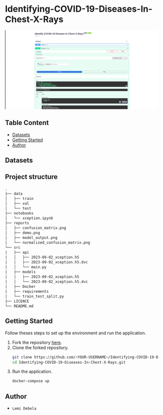 # Identifying-COVID-19-Diseases-In-Chest-X-Rays

<p align="center">
  <img src="./reports/demo.png" alt="Demo Image">
</p>

## Table Content
- [Datasets](#datasets)
- [Getting Started](#getting-started)
- [Author](#author)

## Datasets

## Project structure
```
.
├── data
│   ├── train
│   ├── val
│   └── test
├── notebooks
│   └── xception.ipynb
├── reports
│   ├── confusion_matrix.png
│   ├── demo.png
│   ├── model_output.png
│   └── normalized_confusion_matrix.png
└── src
|   ├── api
|   │   ├── 2023-09-02_xception.h5
|   │   ├── 2023-09-02_xception.h5.dvc
|   │   └── main.py
|   ├── models
|   │   ├── 2023-09-02_xception.h5
|   │   └── 2023-09-02_xception.h5.dvc
|   ├── Docker
|   ├── requirements
|   └── train_test_split.py
├── LICENCE
└── README.md
```

## Getting Started
Follow theses steps to set up the environment and run the application.
1. Fork the repository [here](https://github.com/ldebele/Identifying-COVID-19-Diseases-In-Chest-X-Rays.git).
2. Clone the forked repository.
    ```bash
    git clone https://github.com/<YOUR-USERNAME>/Identifying-COVID-19-Diseases-In-Chest-X-Rays.git
    cd Identifying-COVID-19-Diseases-In-Chest-X-Rays.git
    ```
3. Run the application.
    ```bash
    docker-compose up
    ```
## Author
- `Lemi Debela`